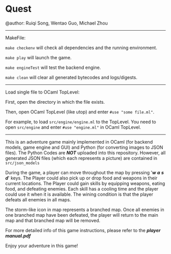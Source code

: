 # Quest
@author: Ruiqi Song, Wentao Guo, Michael Zhou
************************************************************************************************************************
MakeFile:

```make checkenv```  will check all dependencies and the running environment.

```make play```  will launch the game.

```make engineTest``` will test the backend engine.

```make clean``` will clear all generated bytecodes and logs/digests.

************************************************************************************************************************

Load single file to OCaml TopLevel:

First, open the directory in which the file exists.

Then, open OCaml TopLevel (like utop) and enter ```#use "some file.ml"```.

For example, to load ```src/engine/engine.ml``` to the TopLevel. 
You need to open ```src/engine``` and enter ```#use "engine.ml"``` in OCaml TopLevel.


************************************************************************************************************************
This is an adventure game mainly implemented in OCaml (for backend models, game engine and GUI) and Python (for converting images to JSON files). The Python Codes are ***NOT*** uploaded into this repository. 
However, all generated JSON files (which each represents a picture) are contained in ```src/json_models```

During the game, a player can move throughout the map by pressing '***w*** ***a*** ***s*** ***d***' keys. The Player could also pick up or drop food and weapons in their current locations. The Player could gain skills by equipping weapons, eating food, and defeating enemies. Each skill has a cooling time and the player could use it when it is available. The wining condition is that the player defeats all enemies in all maps. 

The storm-like icon in map represents a branched map. Once all enemies in one branched map have been defeated, the player will return to the main map and that branched map will be removed.

For more detailed info of this game instructions, please refer to the ***player manual.pdf***

Enjoy your adventure in this game!
